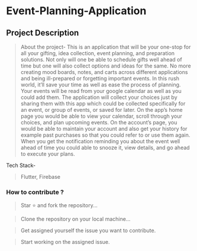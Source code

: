 # Event-Planning-Application

## Project Description
>About the project-
This is an application that will be your one-stop for all your gifting, idea collection, event planning, and preparation solutions. Not only will one be able to schedule gifts well ahead of time but one will also collect options and ideas for the same. No more creating mood boards, notes, and carts across different applications and being ill-prepared or forgetting important events. In this rush world, it’ll save your time as well as ease the process of planning. Your events will be read from your google calendar as well as you could add them. The application will collect your choices just by sharing them with this app which could be collected specifically for an event, or group of events, or saved for later. On the app’s home page you would be able to view your calendar, scroll through your choices, and plan upcoming events. On the account’s page, you would be able to maintain your account and also get your history for example past purchases so that you could refer to or use them again. When you get the notification reminding you about the event well ahead of time you could able to snooze it, view details, and go ahead to execute your plans. 

Tech Stack- 
> Flutter, Firebase

### How to contribute ?
> Star ⭐ and fork the repository... <br>

> Clone the repository on your local machine... <br>

> Get assigned yourself the issue you want to contribute.<br>

> Start working on the assigned issue.
